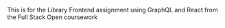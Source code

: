 This is for the Library Frontend assignment using GraphQL and React from the Full Stack Open coursework